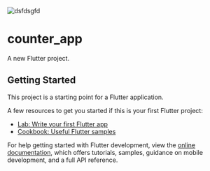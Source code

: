 ![dsfdsgfd](https://github.com/Shahadat102099/module8_livetest/assets/120153772/c6e0814c-1f3d-45e7-99f9-231a00883862)
# counter_app

A new Flutter project.

## Getting Started

This project is a starting point for a Flutter application.

A few resources to get you started if this is your first Flutter project:

- [Lab: Write your first Flutter app](https://docs.flutter.dev/get-started/codelab)
- [Cookbook: Useful Flutter samples](https://docs.flutter.dev/cookbook)

For help getting started with Flutter development, view the
[online documentation](https://docs.flutter.dev/), which offers tutorials,
samples, guidance on mobile development, and a full API reference.
